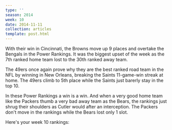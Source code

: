 ```yaml
---
type: ''
season: 2014
week: 10
date: 2014-11-11
collection: articles
template: post.html
---
```


With their win in Cincinnati, the Browns move up 9 places and overtake the
Bengals in the Power Rankings. It was the biggest upset of the week as the 7th ranked
home team lost to the 30th ranked away team.

The 49ers once again prove why they are the best ranked road team in the NFL by
winning in New Orleans, breaking the Saints 11-game-win streak at home. The 49ers
climb to 5th place while the Saints just barerly stay in the top 10.

In these Power Rankings a win is a win. And when a very good home team like the
Packers thumb a very bad away team as the Bears, the rankings just shrug their
shoulders as Cutler would after an interception. The Packers don't move in the
rankings while the Bears lost only 1 slot.

Here's your week 10 rankings:
